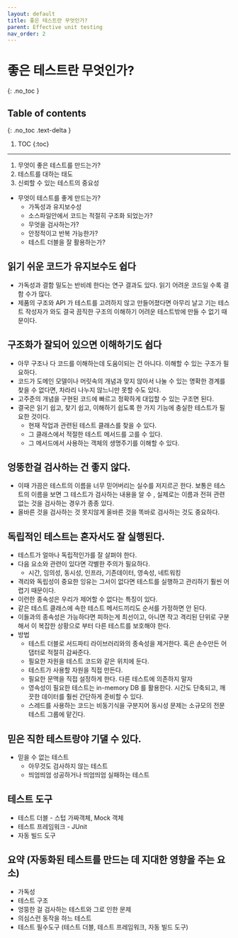 ```yaml
---
layout: default
title: 좋은 테스트란 무엇인가?
parent: Effective unit testing
nav_order: 2
---
```


# 좋은 테스트란 무엇인가?
{: .no_toc }

## Table of contents
{: .no_toc .text-delta }

1. TOC
{:toc}

---

1. 무엇이 좋은 테스트를 만드는가?
1. 테스트를 대하는 태도
1. 신뢰할 수 있는 테스트의 중요성

- 무엇이 테스트를 좋게 만드는가?
  - 가독성과 유지보수성
  - 소스파일안에서 코드는 적절히 구조화 되었는가?
  - 무엇을 검사하는가?
  - 안정적이고 반복 가능한가?
  - 테스트 더블을 잘 활용하는가?

## 읽기 쉬운 코드가 유지보수도 쉽다
- 가독성과 결함 밀도는 반비례 한다는 연구 결과도 있다. 읽기 어려운 코드일 수록 결함 수가 많다.
- 제품의 구조와 API 가 테스트를 고려하지 않고 만들어졌다면 아무리 날고 기는 테스트 작성자가 와도 결국 끔직한 구조의 이해하기 어려운 테스트밖에 만들 수 없기 때문이다.

## 구조화가 잘되어 있으면 이해하기도 쉽다
- 아무 구조나 다 코드를 이해하는데 도움이되는 건 아니다. 이해할 수 있는 구조가 필요하다.
- 코드가 도메인 모델이나 머릿속의 개념과 맞지 않아서 나눌 수 있는 명확한 경계를 찾을 수 없다면, 차라리 나누지 않느니만 못할 수도 있다.
- 고주준의 개념을 구현된 코드에 빠르고 정확하게 대입할 수 있는 구조면 된다.
- 결국은 읽기 쉽고, 찾기 쉽고, 이해하기 쉽도록 한 가지 기능에 충실한 테스트가 필요한 것이다.
  - 현재 작업과 관련된 테스트 클래스를 찾을 수 있다.
  - 그 클래스에서 적절한 테스트 메서드를 고를 수 있다.
  - 그 메서드에서 사용하는 객체의 생명주기를 이해할 수 있다.

## 엉뚱한걸 검사하는 건 좋지 않다.
- 이때 가끔은 테스트의 이름을 너무 믿어버리는 실수를 저지르곤 한다. 보통은 테스트의 이름을 보면 그 테스트가 검사하는 내용을 알 수 , 실제로는 이름과 전혀 관련 없는 것을 검사하는 경우가 종종 있다.
- 올바른 것을 검사하는 것 못지않게 올바른 것을 똑바로 검사하는 것도 중요하다.

## 독립적인 테스트는 혼자서도 잘 실행된다.
- 테스트가 얼마나 독립적인가를 잘 살펴야 한다.
- 다음 요소와 관련이 있다면 각별한 주의가 필요하다.
  - 시간, 임의성, 동시성, 인프라, 기존데이터, 영속성, 네트워킹
- 격리와 독립성이 중요한 잉유는 그서이 없다면 테스트를 실행하고 관리하기 훨씬 어렵기 때문이다.
- 이런한 종속성은 우리가 제어할 수 없다는 특징이 있다.
- 같은 테스트 클래스에 속한 테스트 메서드끼리도 순서를 가정하면 안 된다.
- 이들과의 종속성은 가능하다면 피하는게 최선이고, 아니면 작고 격리된 단위로 구분해서 이 복잡한 상황으로 부터 다른 테스트를 보호해야 한다.
- 방법
  - 테스트 더블로 서드파티 라이브러리와의 종속성을 제거한다. 혹은 손수만든 어댑터로 적절히 감싸준다.
  - 필요한 자원을 테스트 코드와 같은 위치에 둔다.
  - 테스트가 사용할 자원을 직접 만든다.
  - 필요한 문맥을 직접 설정하게 한다. 다른 테스트에 의존하지 말자
  - 영속성이 필요한 테스트는 in-memory DB 를 활용한다. 시간도 단축되고, 깨끗한 데이터를 훨씬 간단하게 준비할 수 있다.
  - 스레드를 사용하는 코드는 비동기식을 구분지어 동시성 문제는 소규모의 전문 테스트 그룹에 맡긴다.

## 믿은 직한 테스트랑야 기댈 수 있다.
- 믿을 수 없는 테스트
  - 아무것도 검사하지 않는 테스트
  - 띄엄띄엄 성공하거나 띄엄띄엄 실패하는 테스트

## 테스트 도구
- 테스트 더블 - 스텁 가짜객체, Mock 객체
- 테스트 프레임워크 - JUnit
- 자동 빌드 도구

## 요약 (자동화된 테스트를 만드는 데 지대한 영향을 주는 요소)
- 가독성
- 테스트 구조
- 엉뚱한 걸 검사하는 테스트와 그로 인한 문제
- 의심스런 동작을 하느 테스트
- 테스트 필수도구 (테스트 더블, 테스트 프레임워크, 자동 빌드 도구)